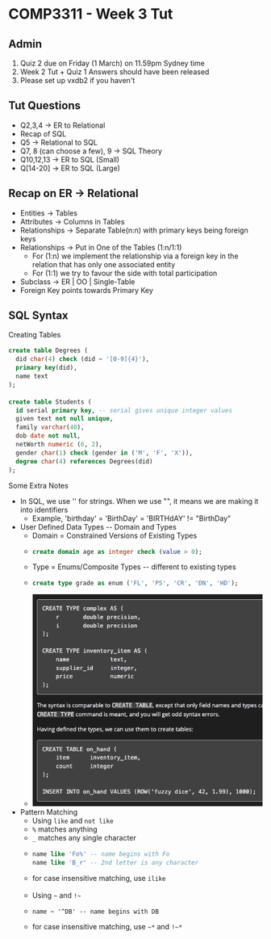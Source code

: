 # COMP3311 - Week 3 Tut

## Admin
1. Quiz 2 due on Friday (1 March) on 11.59pm Sydney time
2. Week 2 Tut + Quiz 1 Answers should have been released
3. Please set up vxdb2 if you haven't

## Tut Questions
- Q2,3,4 → ER to Relational
- Recap of SQL
- Q5 → Relational to SQL
- Q7, 8 (can choose a few), 9 → SQL Theory
- Q10,12,13 → ER to SQL (Small)
- Q[14-20] → ER to SQL (Large)

## Recap on ER → Relational
- Entities → Tables
- Attributes → Columns in Tables
- Relationships → Separate Table(n:n) with primary keys being foreign keys
- Relationships → Put in One of the Tables (1:n/1:1)
  - For (1:n) we implement the relationship via a foreign key in the relation that has only one associated entity
  - For (1:1) we try to favour the side with total participation
- Subclass → ER | OO | Single-Table
- Foreign Key points towards Primary Key

## SQL Syntax
Creating Tables
```sql
create table Degrees (
  did char(4) check (did ~ '[0-9]{4}'),
  primary key(did),
  name text
);

create table Students (
  id serial primary key, -- serial gives unique integer values
  given text not null unique,
  family varchar(40),
  dob date not null,
  netWorth numeric (6, 2), 
  gender char(1) check (gender in ('M', 'F', 'X')),
  degree char(4) references Degrees(did)
);
```

Some Extra Notes
- In SQL, we use '' for strings. When we use "", it means we are making it into identifiers
  - Example, 'birthday' = 'BirthDay' = 'BIRTHdAY' != "BirthDay"
- User Defined Data Types -- Domain and Types
  - Domain = Constrained Versions of Existing Types
  - ```sql
    create domain age as integer check (value > 0);
    ```
  - Type = Enums/Composite Types -- different to existing types
  - ```sql
    create type grade as enum ('FL', 'PS', 'CR', 'DN', 'HD');
    ```
  - ![composite types](./CompositeTypes.png)
- Pattern Matching
  - Using `like` and `not like`
  - `%` matches anything
  - `_` matches any single character
  - ```sql
    name like 'Fo%' -- name begins with Fo
    name like 'B_r' -- 2nd letter is any character
    ```
  - for case insensitive matching, use `ilike` 
<br><br>
  - Using `~` and `!~`
  - ```
    name ~ '^DB' -- name begins with DB
    ```
  - for case insensitive matching, use `~*` and `!~*` 
